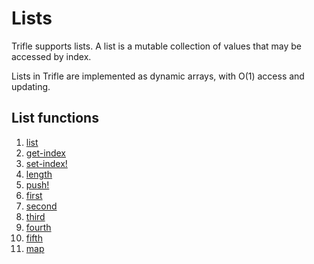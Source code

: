 # Lists

Trifle supports lists. A list is a mutable collection of values that may be
accessed by index.

Lists in Trifle are implemented as dynamic arrays, with O(1) access
and updating.

## List functions

1. [list](Lists-List.md)
2. [get-index](Lists-GetIndex.md)
3. [set-index!](Lists-SetIndex.md)
4. [length](Lists-Length.md)
5. [push!](Lists-Push.md)
6. [first](Lists-First.md)
7. [second](Lists-Second.md)
8. [third](Lists-Third.md)
9. [fourth](Lists-Fourth.md)
10. [fifth](Lists-Fifth.md)
11. [map](Lists-Map.md)
